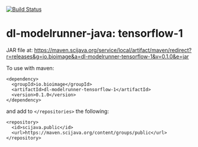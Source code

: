 [![Build Status](https://github.com/bioimage-io/tensorflow-1-java-interface/actions/workflows/build.yml/badge.svg)](https://github.com/bioimage-io/tensorflow-1-java-interface/actions/workflows/build.yml)

# dl-modelrunner-java: tensorflow-1

JAR file at: https://maven.scijava.org/service/local/artifact/maven/redirect?r=releases&g=io.bioimage&a=dl-modelrunner-tensorflow-1&v=0.1.0&e=jar


To use with maven:

```
<dependency>
  <groupId>io.bioimage</groupId>
  <artifactId>dl-modelrunner-tensorflow-1</artifactId>
  <version>0.1.0</version>
</dependency>
```

and add to `</repositories>` the following:

```
<repository>
  <id>scijava.public</id>
  <url>https://maven.scijava.org/content/groups/public</url>
</repository>
```
